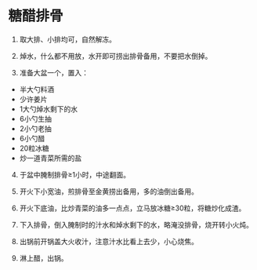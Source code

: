 # 糖醋排骨

1. 取大排、小排均可，自然解冻。

2. 焯水，什么都不用放，水开即可捞出排骨备用，不要把水倒掉。

3. 准备大盆一个，置入：
- 半大勺料酒
- 少许姜片
- 1大勺焯水剩下的水
- 6小勺生抽
- 2小勺老抽
- 6小勺醋
- 20粒冰糖
- 炒一道青菜所需的盐

4. 于盆中腌制排骨≥1小时，中途翻面。

5. 开火下小宽油，煎排骨至金黄捞出备用，多的油倒出备用。

6. 开火下底油，比炒青菜的油多一点点，立马放冰糖≥30粒，将糖炒化成渣。

7. 下入排骨，倒入腌制时的汁水和焯水剩下的水，略淹没排骨，烧开转小火炖。

8. 出锅前开锅盖大火收汁，注意汁水比看上去少，小心烧焦。

9. 淋上醋，出锅。
